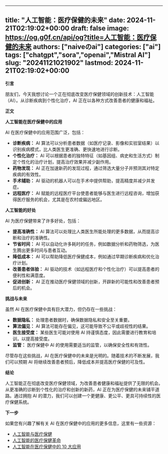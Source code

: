 
---
title: "人工智能：医疗保健的未来"
date: 2024-11-21T02:19:02+00:00
draft: false
image: https://og.g0f.cn/api/og?title=人工智能：医疗保健的未来
authors: ["naiveのai"]
categories: ["ai"]
tags: ["chatgpt","sora","openai","Mistral AI"]
slug: "20241121021902"
lastmod: 2024-11-21T02:19:02+00:00
---
**引言**

朋友们，今天我想讨论一个正在彻底改变医疗保健领域的创新技术：人工智能（AI）。从诊断疾病到个性化治疗，AI 正在以各种方式改善患者的健康和福祉。

**正文**

**人工智能在医疗保健中的应用**

AI 在医疗保健中的应用范围广泛，包括：

- **诊断疾病：** AI 算法可以分析患者数据（如医疗记录、影像和实验室结果）以识别疾病模式，比人类医生更准确、更快速地进行诊断。
- **个性化治疗：** AI 可以根据患者的独特特征（如基因组、病史和生活方式）制定个性化的治疗计划，提高治疗效果并减少副作用。
- **药物发现：** AI 正在加速新药的发现过程，通过筛选大量分子并预测其对特定疾病的有效性。
- **手术辅助：** AI 驱动的机器人可以在手术中提供帮助，提高精度并减少并发症。
- **远程医疗：** AI 赋能的远程医疗平台使患者能够与医生进行远程咨询，增加获得医疗服务的机会，尤其是在农村或偏远地区。

**人工智能的好处**

AI 为医疗保健带来了许多好处，包括：

- **提高准确性：** AI 算法可以处理比人类医生所能处理的更多数据，从而提高诊断和治疗的准确性。
- **节省时间：** AI 可以自动化许多耗时的任务，例如数据分析和药物筛选，为医生腾出更多时间与患者互动。
- **降低成本：** AI 可以帮助降低医疗保健成本，例如通过早期诊断疾病和优化治疗计划。
- **改善患者体验：** AI 驱动的技术（如远程医疗和个性化治疗）可以提高患者的便利性和满意度。
- **促进创新：** AI 正在推动医疗保健领域的创新，开辟新的可能性和改善患者预后的机会。

**挑战与未来**

虽然 AI 在医疗保健中具有巨大潜力，但仍存在一些挑战：

- **数据隐私：** 处理患者数据时，确保数据隐私和安全至关重要。
- **算法偏见：** AI 算法可能存在偏见，这可能导致不公平或歧视性的结果。
- **医生接受度：** 某些医生可能对使用 AI 持谨慎态度，因此需要进行教育和培训，以提高接受度。
- **监管：** 医疗保健中 AI 的使用需要适当的监管，以确保安全性和有效性。

尽管存在这些挑战，AI 在医疗保健中的未来是光明的。随着技术的不断发展，我们可以预期 AI 将继续改善患者预后，降低成本并提高医疗保健的可及性。

**结论**

人工智能正在彻底改变医疗保健领域，为改善患者健康和福祉提供了无限的机会。从更准确的诊断到个性化的治疗和创新的新药，AI 正在为医疗保健的未来铺平道路。通过拥抱 AI 的潜力，我们可以创建一个更健康、更公平、更具可持续性的医疗保健系统。

**下一步**

如果您有兴趣了解有关 AI 在医疗保健中的应用的更多信息，这里有一些资源：

- [人工智能与医疗保健](https://www.who.int/health-topics/artificial-intelligence-for-health)
- [人工智能的医疗保健革命](https://www.mckinsey.com/capabilities/digital-mckinsey/how-we-help-clients/healthcare-systems-and-services/ai-in-healthcare)
- [人工智能在医疗保健中的 10 大应用](https://www.healthline.com/health/artificial-intelligence-healthcare)